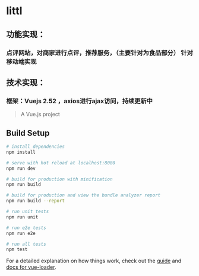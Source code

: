 # littl
## 功能实现：
### 点评网站，对商家进行点评，推荐服务，（主要针对为食品部分） 针对移动端实现
## 技术实现：
### 框架：Vuejs 2.52 ，axios进行ajax访问，持续更新中

> A Vue.js project

## Build Setup

``` bash
# install dependencies
npm install

# serve with hot reload at localhost:8080
npm run dev

# build for production with minification
npm run build

# build for production and view the bundle analyzer report
npm run build --report

# run unit tests
npm run unit

# run e2e tests
npm run e2e

# run all tests
npm test
```

For a detailed explanation on how things work, check out the [guide](http://vuejs-templates.github.io/webpack/) and [docs for vue-loader](http://vuejs.github.io/vue-loader).
